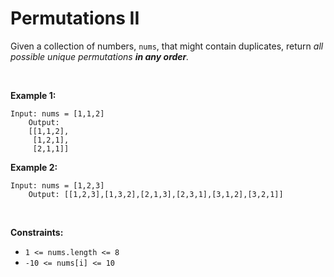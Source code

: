 # Permutations II


Given a collection of numbers, `nums`, that might contain duplicates,
return *all possible unique permutations **in any order**.*

 

**Example 1:**

    Input: nums = [1,1,2]
        Output:
        [[1,1,2],
         [1,2,1],
         [2,1,1]]
        

**Example 2:**

    Input: nums = [1,2,3]
        Output: [[1,2,3],[1,3,2],[2,1,3],[2,3,1],[3,1,2],[3,2,1]]
        

 

**Constraints:**

- `1 <= nums.length <= 8`
- `-10 <= nums[i] <= 10`
